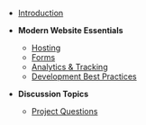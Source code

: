 -   [Introduction](sections/intro.md)

-   **Modern Website Essentials**

    -   [Hosting](sections/essentials/hosting.md)
    -   [Forms](sections/essentials/forms.md)
    -   [Analytics & Tracking](sections/essentials/analytics-tracking.md)
    -   [Development Best Practices](sections/essentials/development-best-practices.md)

-   **Discussion Topics**

    -   [Project Questions](sections/discussion/topics.md)
